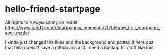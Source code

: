 # hello-friend-startpage

All rights to /u/wysuszony on reddit.
https://www.reddit.com/r/startpages/comments/2f7b5b/my_first_startpage_ever_made/

I kinda just changed the links and the background and posted it here cuz that fella doesn't have a github acc and I need a backup for stuff like this.
